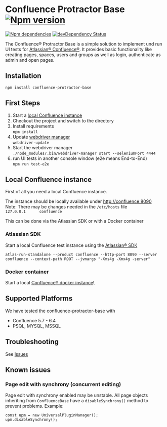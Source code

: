 # Confluence Protractor Base [![Npm version](https://img.shields.io/npm/v/confluence-protractor-base.svg)](https://www.npmjs.com/package/confluence-protractor-base)

[![Npm dependencies](https://img.shields.io/david/seibert-media/confluence-protractor-base.svg)](https://david-dm.org/seibert-media/confluence-protractor-base)
[![devDependency Status](https://img.shields.io/david/dev/seibert-media/confluence-protractor-base.svg)](https://david-dm.org/seibert-media/confluence-protractor-base#info=devDependencies)

The Confluence&reg; Protractor Base is a simple solution to implement und run UI tests for [Atlassian&reg; Confluence&reg;](https://www.atlassian.com/software/confluence).
It provides basic functionality like creating pages, spaces, users and groups as well as login, authenticate as admin and open pages.  

## Installation
`npm install confluence-protractor-base`

## First Steps
1. Start a [local Confluence instance](#localConf)
1. Checkout the project and switch to the directory
1. Install requirements\
 `npm install`
1. Update [webdriver manager](https://github.com/angular/webdriver-manager)\
 `webdriver-update`
1. Start the webdriver manager\
 `./node_modules/.bin/webdriver-manager start --seleniumPort 4444`
1. run UI tests in another console window (e2e means End-to-End)\
`npm run test-e2e`


## Local Confluence instance<a name="localConf"></a>
First of all you need a local Confluence instance. 

The instance should be locally available under <http://confluence:8090>\
Note: There may be changes needed in the `/etc/hosts` file\
`127.0.0.1      confluence`

This can be done via the Atlassian SDK or with a Docker container


### Atlassian SDK
Start a local Confluence test instance using the [Atlassian&reg; SDK](https://developer.atlassian.com/docs/getting-started/set-up-the-atlassian-plugin-sdk-and-build-a-project)

`atlas-run-standalone --product confluence --http-port 8090 --server confluence --context-path ROOT --jvmargs "-Xms4g -Xmx4g -server"
`

### Docker container
Start a local [Confluence&reg; docker instance](https://hub.docker.com/r/atlassian/confluence-server/)\

## Supported Platforms
We have tested the confluence-protractor-base with 
* Confluence 5.7 - 6.4
* PSQL, MYSQL, MSSQL

## Troubleshooting
See [Issues](https://github.com/seibert-media/confluence-protractor-base/issues)

## Known issues

### Page edit with synchrony (concurrent editing)

Page edit with synchrony enabled may be unstable. All page objects inheriting from `ConfluenceBase` have a
`disableSynchrony()` method to prevent problems. Example:

    const upm = new UniversalPluginManager();
    upm.disableSynchrony();
